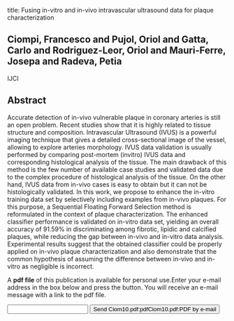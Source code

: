 title: Fusing in-vitro and in-vivo intravascular ultrasound data for plaque characterization

## Ciompi, Francesco and Pujol, Oriol and Gatta, Carlo and Rodriguez-Leor, Oriol and Mauri-Ferre, Josepa and Radeva, Petia
IJCI


## Abstract
Accurate detection of in-vivo vulnerable plaque in coronary arteries is still an open problem. Recent studies show that it is highly related to tissue structure and composition. Intravascular Ultrasound (IVUS) is a powerful imaging technique that gives a detailed cross-sectional image of the vessel, allowing to explore arteries morphology. IVUS data validation is usually performed by comparing post-mortem (invitro) IVUS data and corresponding histological analysis of the tissue. The main drawback of this method is the few number of available case studies and validated data due to the complex procedure of histological analysis of the tissue. On the other hand, IVUS data from in-vivo cases is easy to obtain but it can not be histologically validated. In this work, we propose to enhance the in-vitro training data set by selectively including examples from in-vivo plaques. For this purpose, a Sequential Floating Forward Selection method is reformulated in the context of plaque characterization. The enhanced classifier performance is validated on in-vitro data set, yielding an overall accuracy of 91.59% in discriminating among fibrotic, lipidic and calcified plaques, while reducing the gap between in-vivo and in-vitro data analysis. Experimental results suggest that the obtained classifier could be properly applied on in-vivo plaque characterization and also demonstrate that the common hypothesis of assuming the difference between in-vivo and in-vitro as negligible is incorrect.

A <b>pdf file</b> of this publication is available for personal use.Enter your e-mail address in the box below and press the button. You will receive an e-mail message with a link to the pdf file.
<form action="sender.php">  <input type="text" name="email">  <input type="submit" value="Send Ciom10.pdf:pdfCiom10.pdf:PDF by e-mail"></form>